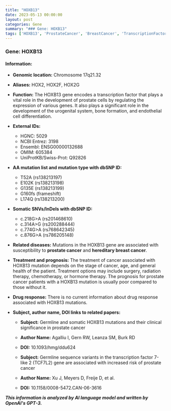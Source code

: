 ```yaml
---
title: "HOXB13"
date: 2023-05-13 00:00:00
layout: post
categories: Gene
summary: "### Gene: HOXB13"
tags: ['HOXB13', 'ProstateCancer', 'BreastCancer', 'TranscriptionFactor', 'GeneticMutation', 'Treatment', 'DrugResponse', 'ClinicalSignificance']
---
```


### Gene: HOXB13

#### Information:

- **Genomic location:** Chromosome 17q21.32
- **Aliases:** HOX2, HOX2F, HOX2G

- **Function:** The HOXB13 gene encodes a transcription factor that plays a vital role in the development of prostate cells by regulating the expression of various genes. It also plays a significant role in the development of the urogenital system, bone formation, and endothelial cell differentiation.

- **External IDs:**
    - HGNC: 5029
    - NCBI Entrez: 3198
    - Ensembl: ENSG00000132688
    - OMIM: 605384
    - UniProtKB/Swiss-Prot: Q92826

- **AA mutation list and mutation type with dbSNP ID:** 
    - T52A (rs138213197)
    - E102K (rs138213198)
    - G135E (rs138213199)
    - G160fs (frameshift)
    - L174Q (rs138213200)

- **Somatic SNVs/InDels with dbSNP ID:** 
    - c.218G>A (rs201468610)
    - c.314A>G (rs200288444)
    - c.774G>A (rs768642345)
    - c.876G>A (rs786205148)

- **Related diseases:** Mutations in the HOXB13 gene are associated with susceptibility to **prostate cancer** and **hereditary breast cancer**.

- **Treatment and prognosis:** The treatment of cancer associated with HOXB13 mutation depends on the stage of cancer, age, and general health of the patient. Treatment options may include surgery, radiation therapy, chemotherapy, or hormone therapy. The prognosis for prostate cancer patients with a HOXB13 mutation is usually poor compared to those without it.

- **Drug response:** There is no current information about drug response associated with HOXB13 mutations.

- **Subject, author name, DOI links to related papers:**
    - **Subject:** Germline and somatic HOXB13 mutations and their clinical significance in prostate cancer
    - **Author Name:** Agalliu I, Gern RW, Leanza SM, Burk RD
    - **DOI:** 10.1093/hmg/ddu624
    
    - **Subject:** Germline sequence variants in the transcription factor 7-like 2 (TCF7L2) gene are associated with increased risk of prostate cancer
    - **Author Name:** Xu J, Meyers D, Freije D, et al.
    - **DOI:** 10.1158/0008-5472.CAN-06-3616

**_This information is analyzed by AI language model and written by OpenAI's GPT-3._**